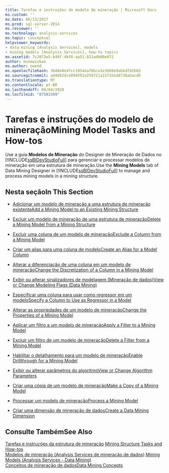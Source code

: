 ```yaml
---
title: Tarefas e instruções do modelo de mineração | Microsoft Docs
ms.custom: ''
ms.date: 06/13/2017
ms.prod: sql-server-2014
ms.reviewer: ''
ms.technology: analysis-services
ms.topic: conceptual
helpviewer_keywords:
- data mining [Analysis Services], models
- mining models [Analysis Services], how-to topics
ms.assetid: 7c2073e5-b40f-4bf8-aa51-021adb08e072
author: minewiskan
ms.author: owend
ms.openlocfilehash: 3648e8e47cc1954eaf8bca1e3608e9abbdf82b02
ms.sourcegitcommit: ad4d92dce894592a259721a1571b1d8736abacdb
ms.translationtype: MT
ms.contentlocale: pt-BR
ms.lasthandoff: 08/04/2020
ms.locfileid: "87581599"
---
```

# <a name="mining-model-tasks-and-how-tos"></a><span data-ttu-id="ec1de-102">Tarefas e instruções do modelo de mineração</span><span class="sxs-lookup"><span data-stu-id="ec1de-102">Mining Model Tasks and How-tos</span></span>
  <span data-ttu-id="ec1de-103">Use a guia **Modelos de Mineração** do Designer de Mineração de Dados no [!INCLUDE[ssBIDevStudioFull](../../includes/ssbidevstudiofull-md.md)] para gerenciar e processar modelos de mineração em uma estrutura de mineração.</span><span class="sxs-lookup"><span data-stu-id="ec1de-103">Use the **Mining Models** tab of Data Mining Designer in [!INCLUDE[ssBIDevStudioFull](../../includes/ssbidevstudiofull-md.md)] to manage and process mining models in a mining structure.</span></span>  
  
## <a name="in-this-section"></a><span data-ttu-id="ec1de-104">Nesta seção</span><span class="sxs-lookup"><span data-stu-id="ec1de-104">In This Section</span></span>  
  
-   [<span data-ttu-id="ec1de-105">Adicionar um modelo de mineração a uma estrutura de mineração existente</span><span class="sxs-lookup"><span data-stu-id="ec1de-105">Add a Mining Model to an Existing Mining Structure</span></span>](add-a-mining-model-to-an-existing-mining-structure.md)  
  
-   [<span data-ttu-id="ec1de-106">Excluir um modelo de mineração de uma estrutura de mineração</span><span class="sxs-lookup"><span data-stu-id="ec1de-106">Delete a Mining Model from a Mining Structure</span></span>](delete-a-mining-model-from-a-mining-structure.md)  
  
-   [<span data-ttu-id="ec1de-107">Excluir uma coluna de um modelo de mineração</span><span class="sxs-lookup"><span data-stu-id="ec1de-107">Exclude a Column from a Mining Model</span></span>](exclude-a-column-from-a-mining-model.md)  
  
-   [<span data-ttu-id="ec1de-108">Criar um alias para uma coluna de modelo</span><span class="sxs-lookup"><span data-stu-id="ec1de-108">Create an Alias for a Model Column</span></span>](create-an-alias-for-a-model-column.md)  
  
-   [<span data-ttu-id="ec1de-109">Alterar a diferenciação de uma coluna em um modelo de mineração</span><span class="sxs-lookup"><span data-stu-id="ec1de-109">Change the Discretization of a Column in a Mining Model</span></span>](change-the-discretization-of-a-column-in-a-mining-model.md)  
  
-   [<span data-ttu-id="ec1de-110">Exibir ou alterar sinalizadores de modelagem &#40;Mineração de dados&#41;</span><span class="sxs-lookup"><span data-stu-id="ec1de-110">View or Change Modeling Flags &#40;Data Mining&#41;</span></span>](modeling-flags-data-mining.md)  
  
-   [<span data-ttu-id="ec1de-111">Especificar uma coluna para usar como regressor em um modelo</span><span class="sxs-lookup"><span data-stu-id="ec1de-111">Specify a Column to Use as Regressor in a Model</span></span>](specify-a-column-to-use-as-regressor-in-a-model.md)  
  
-   [<span data-ttu-id="ec1de-112">Alterar as propriedades de um modelo de mineração</span><span class="sxs-lookup"><span data-stu-id="ec1de-112">Change the Properties of a Mining Model</span></span>](change-the-properties-of-a-mining-model.md)  
  
-   [<span data-ttu-id="ec1de-113">Aplicar um filtro a um modelo de mineração</span><span class="sxs-lookup"><span data-stu-id="ec1de-113">Apply a Filter to a Mining Model</span></span>](apply-a-filter-to-a-mining-model.md)  
  
-   [<span data-ttu-id="ec1de-114">Excluir um filtro de um modelo de mineração</span><span class="sxs-lookup"><span data-stu-id="ec1de-114">Delete a Filter from a Mining Model</span></span>](delete-a-filter-from-a-mining-model.md)  
  
-   [<span data-ttu-id="ec1de-115">Habilitar o detalhamento para um modelo de mineração</span><span class="sxs-lookup"><span data-stu-id="ec1de-115">Enable Drillthrough for a Mining Model</span></span>](enable-drillthrough-for-a-mining-model.md)  
  
-   [<span data-ttu-id="ec1de-116">Exibir ou alterar parâmetros do algoritmo</span><span class="sxs-lookup"><span data-stu-id="ec1de-116">View or Change Algorithm Parameters</span></span>](view-or-change-algorithm-parameters.md)  
  
-   [<span data-ttu-id="ec1de-117">Criar uma cópia de um modelo de mineração</span><span class="sxs-lookup"><span data-stu-id="ec1de-117">Make a Copy of a Mining Model</span></span>](make-a-copy-of-a-mining-model.md)  
  
-   [<span data-ttu-id="ec1de-118">Processar um modelo de mineração</span><span class="sxs-lookup"><span data-stu-id="ec1de-118">Process a Mining Model</span></span>](process-a-mining-model.md)  
  
-   [<span data-ttu-id="ec1de-119">Criar uma dimensão de mineração de dados</span><span class="sxs-lookup"><span data-stu-id="ec1de-119">Create a Data Mining Dimension</span></span>](create-a-data-mining-dimension.md)  
  
## <a name="see-also"></a><span data-ttu-id="ec1de-120">Consulte Também</span><span class="sxs-lookup"><span data-stu-id="ec1de-120">See Also</span></span>  
 <span data-ttu-id="ec1de-121">[Tarefas e instruções da estrutura de mineração](mining-structure-tasks-and-how-tos.md) </span><span class="sxs-lookup"><span data-stu-id="ec1de-121">[Mining Structure Tasks and How-tos](mining-structure-tasks-and-how-tos.md) </span></span>  
 <span data-ttu-id="ec1de-122">[Modelos de mineração &#40;Analysis Services de mineração de dados&#41;](mining-models-analysis-services-data-mining.md) </span><span class="sxs-lookup"><span data-stu-id="ec1de-122">[Mining Models &#40;Analysis Services - Data Mining&#41;](mining-models-analysis-services-data-mining.md) </span></span>  
 [<span data-ttu-id="ec1de-123">Conceitos de mineração de dados</span><span class="sxs-lookup"><span data-stu-id="ec1de-123">Data Mining Concepts</span></span>](data-mining-concepts.md)  
  
  
